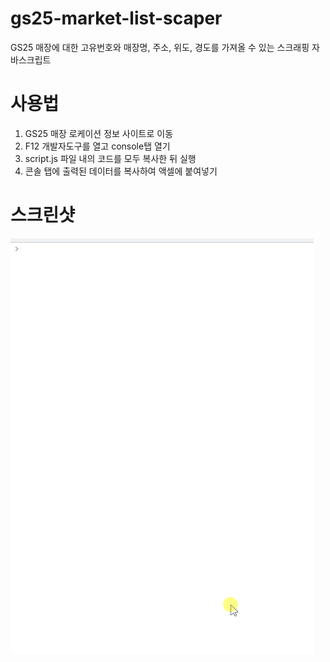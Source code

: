 # gs25-market-list-scaper
GS25 매장에 대한 고유번호와 매장명, 주소, 위도, 경도를 가져올 수 있는 스크래핑 자바스크립트

# 사용법
1. GS25 매장 로케이션 정보 사이트로 이동
2. F12 개발자도구를 열고 console탭 열기
3. script.js 파일 내의 코드를 모두 복사한 뒤 실행
4. 콘솔 탭에 출력된 데이터를 복사하여 액셀에 붙여넣기

# 스크린샷
![](/images/capture.gif)
